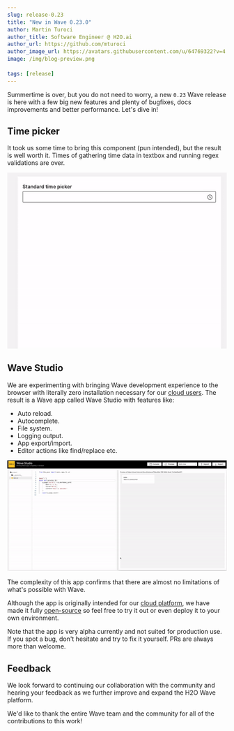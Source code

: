 ```yaml
---
slug: release-0.23
title: "New in Wave 0.23.0"
author: Martin Turoci
author_title: Software Engineer @ H2O.ai
author_url: https://github.com/mturoci
author_image_url: https://avatars.githubusercontent.com/u/64769322?v=4
image: /img/blog-preview.png

tags: [release]
---
```


Summertime is over, but you do not need to worry, a new `0.23` Wave release is here with a few big new features and plenty of bugfixes, docs improvements and better performance. Let's dive in!

<!--truncate-->

## Time picker

It took us some time to bring this component (pun intended), but the result is well worth it. Times of gathering time data in textbox and running regex validations are over.

![time-picker](assets/2022-09-12/time_picker.gif)

## Wave Studio

We are experimenting with bringing Wave development experience to the browser with literally zero installation necessary for our [cloud users](https://h2oai.github.io/h2o-ai-cloud/). The result is a Wave app called Wave Studio with features like:

* Auto reload.
* Autocomplete.
* File system.
* Logging output.
* App export/import.
* Editor actions like find/replace etc.

![wave-studio-gif](assets/2022-09-12/wave_studio.gif)

The complexity of this app confirms that there are almost no limitations of what's possible with Wave.

Although the app is originally intended for our [cloud platform](https://h2oai.github.io/h2o-ai-cloud/), we have made it fully [open-source](https://github.com/h2oai/wave/tree/master/studio) so feel free to try it out or even deploy it to your own environment.

Note that the app is very alpha currently and not suited for production use. If you spot a bug, don't hesitate and try to fix it yourself. PRs are always more than welcome.

## Feedback

We look forward to continuing our collaboration with the community and hearing your feedback as we further improve and expand the H2O Wave platform.

We'd like to thank the entire Wave team and the community for all of the contributions to this work!
